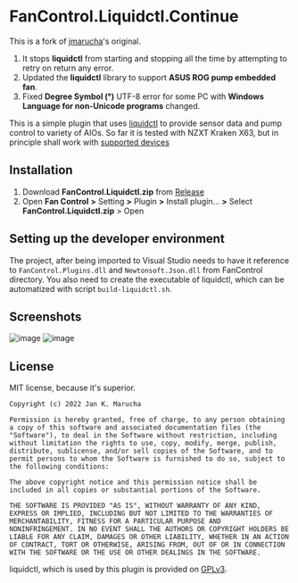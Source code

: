 # FanControl.Liquidctl.Continue

This is a fork of [jmarucha](https://github.com/jmarucha/FanControl.Liquidctl)'s original.
1. It stops **liquidctl** from starting and stopping all the time by attempting to retry on return any error.
2. Updated the **liquidctl** library to support **ASUS ROG pump embedded fan**.
3. Fixed **Degree Symbol (°)** UTF-8 error for some PC with **Windows Language for non-Unicode programs** changed.

This is a simple plugin that uses [liquidctl](https://github.com/liquidctl/liquidctl) to provide sensor data and pump control to variety of AIOs. So far it is tested with NZXT Kraken X63, but in principle shall work with [supported devices](https://github.com/liquidctl/liquidctl#supported-devices)

## Installation

1. Download **FanControl.Liquidctl.zip** from [Release](https://github.com/chaixshot/FanControl.Liquidctl.Continue/releases/latest)
2. Open **Fan Control** **>** Setting **>** Plugin **>** Install plugin... **>** Select **FanControl.Liquidctl.zip** > Open

## Setting up the developer environment

The project, after being imported to Visual Studio needs to have it reference to `FanControl.Plugins.dll` and `Newtonsoft.Json.dll` from FanControl directory. You also need to create the executable of liquidctl, which can be automatized with script `build-liquidctl.sh`.

## Screenshots

<img alt="image" src="https://github.com/user-attachments/assets/66e0f15c-cf37-4921-b6bd-88b6fd233c21" />
<img alt="image" src="https://github.com/user-attachments/assets/ea6e07db-cdac-482f-8755-8906ea24a7b7" />

## License
MIT license, because it's superior.
```
Copyright (c) 2022 Jan K. Marucha

Permission is hereby granted, free of charge, to any person obtaining
a copy of this software and associated documentation files (the
"Software"), to deal in the Software without restriction, including
without limitation the rights to use, copy, modify, merge, publish,
distribute, sublicense, and/or sell copies of the Software, and to
permit persons to whom the Software is furnished to do so, subject to
the following conditions:

The above copyright notice and this permission notice shall be
included in all copies or substantial portions of the Software.

THE SOFTWARE IS PROVIDED "AS IS", WITHOUT WARRANTY OF ANY KIND,
EXPRESS OR IMPLIED, INCLUDING BUT NOT LIMITED TO THE WARRANTIES OF
MERCHANTABILITY, FITNESS FOR A PARTICULAR PURPOSE AND
NONINFRINGEMENT. IN NO EVENT SHALL THE AUTHORS OR COPYRIGHT HOLDERS BE
LIABLE FOR ANY CLAIM, DAMAGES OR OTHER LIABILITY, WHETHER IN AN ACTION
OF CONTRACT, TORT OR OTHERWISE, ARISING FROM, OUT OF OR IN CONNECTION
WITH THE SOFTWARE OR THE USE OR OTHER DEALINGS IN THE SOFTWARE.
```

liquidctl, which is used by this plugin is provided on [GPLv3](https://github.com/liquidctl/liquidctl/blob/main/LICENSE.txt).
